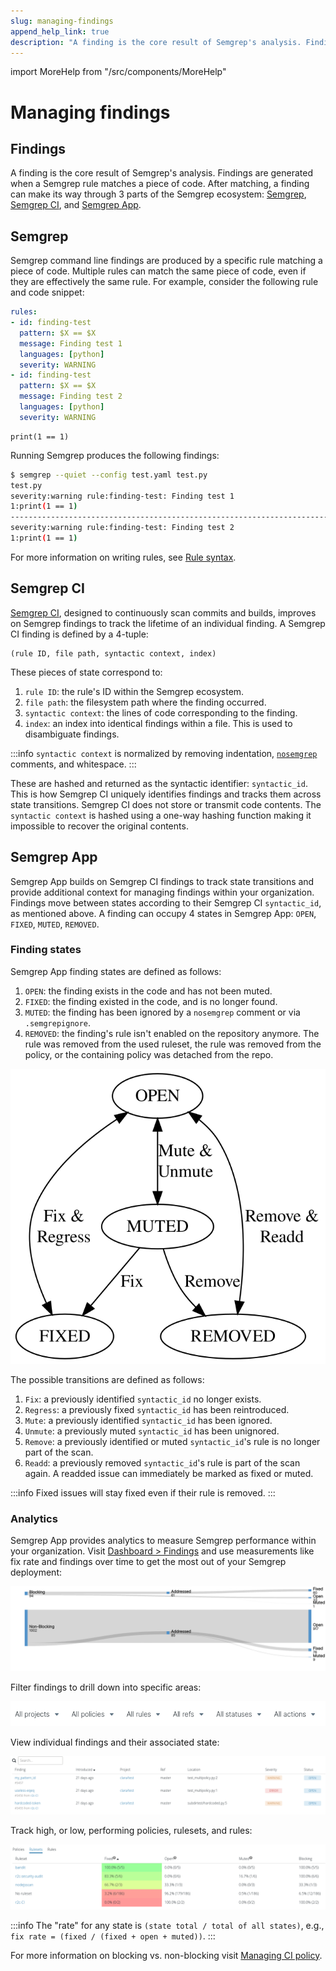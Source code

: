 ```yaml
---
slug: managing-findings
append_help_link: true
description: "A finding is the core result of Semgrep's analysis. Findings are generated when a Semgrep rule matches a piece of code. Learn how to interact with findings that come from running Semgrep in the command-line, in CI, and through Semgrep App."
---
```


import MoreHelp from "/src/components/MoreHelp"

# Managing findings

## Findings

A finding is the core result of Semgrep's analysis. Findings are generated when a Semgrep rule matches a piece of code. After matching, a finding can make its way through 3 parts of the Semgrep ecosystem: [Semgrep](https://github.com/returntocorp/semgrep), [Semgrep CI](../semgrep-ci/overview/), and [Semgrep App](https://semgrep.dev/manage).

## Semgrep

Semgrep command line findings are produced by a specific rule matching a piece of code. Multiple rules can match the same piece of code, even if they are effectively the same rule. For example, consider the following rule and code snippet:

```yaml
rules:
- id: finding-test
  pattern: $X == $X
  message: Finding test 1
  languages: [python]
  severity: WARNING
- id: finding-test
  pattern: $X == $X
  message: Finding test 2
  languages: [python]
  severity: WARNING
```

```
print(1 == 1)
```

Running Semgrep produces the following findings:

```sh
$ semgrep --quiet --config test.yaml test.py
test.py
severity:warning rule:finding-test: Finding test 1
1:print(1 == 1)
--------------------------------------------------------------------------------
severity:warning rule:finding-test: Finding test 2
1:print(1 == 1)
```

For more information on writing rules, see [Rule syntax](../writing-rules/rule-syntax/).

## Semgrep CI

[Semgrep CI](../semgrep-ci/overview/), designed to continuously scan commits and builds, improves on Semgrep findings to track the lifetime of an individual finding. A Semgrep CI finding is defined by a 4-tuple:

```
(rule ID, file path, syntactic context, index)
```

These pieces of state correspond to:

1. `rule ID`: the rule's ID within the Semgrep ecosystem.
1. `file path`: the filesystem path where the finding occurred.
1. `syntactic context`: the lines of code corresponding to the finding.
1. `index`: an index into identical findings within a file. This is used to disambiguate findings.

:::info
`syntactic context` is normalized by removing indentation, [`nosemgrep`](../ignoring-findings/#ignoring-findings-via-inline-comments) comments, and whitespace.
:::

These are hashed and returned as the syntactic identifier: `syntactic_id`. This is how Semgrep CI uniquely identifies findings and tracks them across state transitions. Semgrep CI does not store or transmit code contents. The `syntactic context` is hashed using a one-way hashing function making it impossible to recover the original contents.

## Semgrep App

Semgrep App builds on Semgrep CI findings to track state transitions and provide additional context for managing findings within your organization. Findings move between states according to their Semgrep CI `syntactic_id`, as mentioned above. A finding can occupy 4 states in Semgrep App: `OPEN`, `FIXED`, `MUTED`, `REMOVED`.

### Finding states

Semgrep App finding states are defined as follows:

1. `OPEN`: the finding exists in the code and has not been muted.
1. `FIXED`: the finding existed in the code, and is no longer found.
1. `MUTED`: the finding has been ignored by a `nosemgrep` comment or via `.semgrepignore`.
1. `REMOVED`: the finding's rule isn't enabled on the repository anymore. The rule was removed from the used ruleset, the rule was removed from the policy, or the containing policy was detached from the repo.

![Finding state transitions](img/finding-states.svg "Finding state transitions")

The possible transitions are defined as follows:

1. `Fix`: a previously identified `syntactic_id` no longer exists.
1. `Regress`: a previously fixed `syntactic_id` has been reintroduced.
1. `Mute`: a previously identified `syntactic_id` has been ignored.
1. `Unmute`: a previously muted `syntactic_id` has been unignored.
1. `Remove`: a previously identified or muted `syntactic_id`'s rule is no longer part of the scan.
1. `Readd`: a previously removed `syntactic_id`'s rule is part of the scan again.
    A readded issue can immediately be marked as fixed or muted.

:::info
    Fixed issues will stay fixed even if their rule is removed.
:::

### Analytics

Semgrep App provides analytics to measure Semgrep performance within your organization. Visit [Dashboard > Findings](https://semgrep.dev/manage/findings?tab=summary) and use measurements like fix rate and findings over time to get the most out of your Semgrep deployment:

![Blocking vs. non-blocking findings](img/sankey-diagram.png "Blocking vs. non-blocking findings")

Filter findings to drill down into specific areas:

![Findings filters](img/findings-filters.png "Findings filters")

View individual findings and their associated state:

![Individual finding state](img/findings-table.png "Individual finding state")

Track high, or low, performing policies, rulesets, and rules:

![Ruleset performance](img/ruleset-findings.png "Ruleset performance")

:::info
The "rate" for any state is `(state total / total of all states)`, e.g., `fix rate = (fixed / (fixed + open + muted))`.
:::

For more information on blocking vs. non-blocking visit [Managing CI policy](../semgrep-app/managing-policy/).

<MoreHelp />
